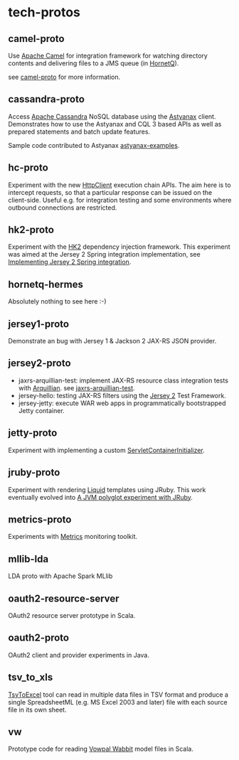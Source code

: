 # tech-protos

## camel-proto

Use [Apache Camel](http://camel.apache.org/) for integration framework for watching directory contents and
delivering files to a JMS queue (in [HornetQ](http://hornetq.jboss.org/)).

see [camel-proto](camel-proto) for more information.

## cassandra-proto

Access [Apache Cassandra](http://cassandra.apache.org/) NoSQL database using the [Astyanax](https://github.com/Netflix/astyanax/) client.
Demonstrates how to use the Astyanax and CQL 3 based APIs as well as prepared statements and batch update features.

Sample code contributed to Astyanax [astyanax-examples](https://github.com/Netflix/astyanax/tree/master/astyanax-examples).

## hc-proto

Experiment with the new [HttpClient](http://hc.apache.org/) execution chain APIs.
The aim here is to intercept requests, so that a particular response can be issued on the client-side.
Useful e.g. for integration testing and some environments where outbound connections are restricted.

## hk2-proto

Experiment with the [HK2](https://hk2.java.net/) dependency injection framework.
This experiment was aimed at the Jersey 2 Spring integration implementation, see
[Implementing Jersey 2 Spring integration](http://practicingtechie.com/2014/02/08/implementing-jersey-2-spring-integration/).

## hornetq-hermes

Absolutely nothing to see here :-)

## jersey1-proto

Demonstrate an bug with Jersey 1 & Jackson 2 JAX-RS JSON provider.

## jersey2-proto

* jaxrs-arquillian-test: implement JAX-RS resource class integration tests with [Arquillian](http://arquillian.org/).
  see [jaxrs-arquillian-test](jersey2-proto/jaxrs-arquillian-test).
* jersey-hello: testing JAX-RS filters using the [Jersey 2](https://jersey.java.net/) Test Framework.
* jersey-jetty: execute WAR web apps in programmatically bootstrapped Jetty container.

## jetty-proto

Experiment with implementing a custom [ServletContainerInitializer](http://docs.oracle.com/javaee/6/api/javax/servlet/ServletContainerInitializer.html).

## jruby-proto

Experiment with rendering [Liquid](http://liquidmarkup.org/) templates using JRuby.
This work eventually evolved into
[A JVM polyglot experiment with JRuby](http://practicingtechie.com/2013/01/21/a-jvm-polyglot-experiment-with-jruby/).

## metrics-proto

Experiments with [Metrics](http://metrics.codahale.com/) monitoring toolkit.

## mllib-lda

LDA proto with Apache Spark MLlib

## oauth2-resource-server

OAuth2 resource server prototype in Scala.

## oauth2-proto

OAuth2 client and provider experiments in Java.

## tsv_to_xls

[TsvToExcel](tsv_to_xls) tool can read in multiple data files in TSV format and produce a single
SpreadsheetML (e.g. MS Excel 2003 and later) file with each source file in its own sheet.

## vw

Prototype code for reading [Vowpal Wabbit](https://github.com/JohnLangford/vowpal_wabbit) model files in Scala.
